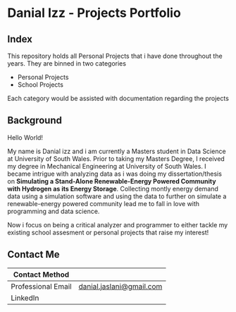 # Danial Izz - Projects Portfolio

## Index
This repository holds all Personal Projects that i have done throughout the years. They are binned in two categories

  * Personal Projects
  * School Projects
 
 Each category would be assisted with documentation regarding the projects
 
 ## Background 

 Hello World!
 
My name is Danial izz and i am currently a Masters student in Data Science at University of South Wales. Prior to taking my Masters Degree, I received my degree in Mechanical Engineering at University of South Wales. I became intrigue with analyzing data as i was doing my dissertation/thesis on **Simulating a Stand-Alone Renewable-Energy Powered Community with Hydrogen as its Energy Storage**. Collecting montly energy demand data using a simulation software and using the data to further on simulate a renewable-energy powered community lead me to fall in love with programming and data science.

Now i focus on being a critical analyzer and programmer to either tackle my existing school assesment or personal projects that raise my interest!

## Contact Me

Contact Method |  | 
--- |--- |
Professional Email | danial.jaslani@gmail.com |
LinkedIn | |


